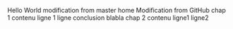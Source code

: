 Hello World
modification from master home
Modification from GitHub
chap 1
	contenu
		ligne 1
		ligne 
	conclusion
		blabla
chap 2
	contenu
		ligne1
		ligne2
